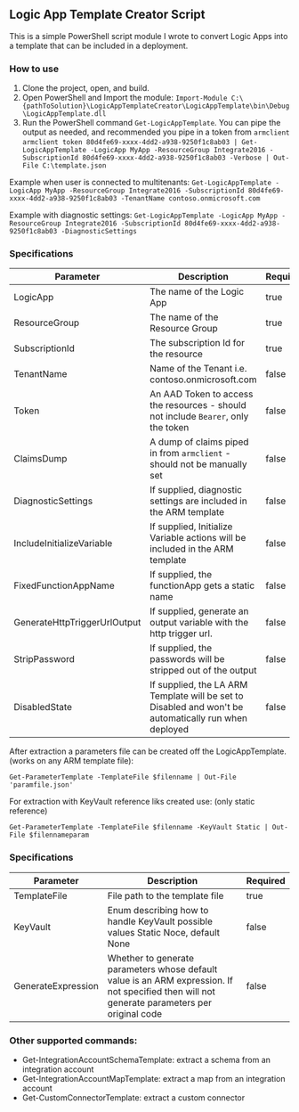 ## Logic App Template Creator Script

This is a simple PowerShell script module I wrote to convert Logic Apps into a template that can be included in a deployment.  

### How to use

1. Clone the project, open, and build.
2. Open PowerShell and Import the module:
`Import-Module C:\{pathToSolution}\LogicAppTemplateCreator\LogicAppTemplate\bin\Debug\LogicAppTemplate.dll`
3. Run the PowerShell command `Get-LogicAppTemplate`.  You can pipe the output as needed, and recommended you pipe in a token from `armclient`
`armclient token 80d4fe69-xxxx-4dd2-a938-9250f1c8ab03 | Get-LogicAppTemplate -LogicApp MyApp -ResourceGroup Integrate2016 -SubscriptionId 80d4fe69-xxxx-4dd2-a938-9250f1c8ab03 -Verbose | Out-File C:\template.json`

Example when user is connected to multitenants:
`Get-LogicAppTemplate -LogicApp MyApp -ResourceGroup Integrate2016 -SubscriptionId 80d4fe69-xxxx-4dd2-a938-9250f1c8ab03 -TenantName contoso.onmicrosoft.com`

Example with diagnostic settings:
`Get-LogicAppTemplate -LogicApp MyApp -ResourceGroup Integrate2016 -SubscriptionId 80d4fe69-xxxx-4dd2-a938-9250f1c8ab03 -DiagnosticSettings`

### Specifications

| Parameter | Description | Required |
| --------- | ---------- | -------|
| LogicApp | The name of the Logic App | true |
| ResourceGroup | The name of the Resource Group | true |
| SubscriptionId | The subscription Id for the resource | true |
| TenantName | Name of the Tenant i.e. contoso.onmicrosoft.com | false |
| Token | An AAD Token to access the resources - should not include `Bearer`, only the token | false |
| ClaimsDump | A dump of claims piped in from `armclient` - should not be manually set | false |
| DiagnosticSettings | If supplied, diagnostic settings are included in the ARM template | false |
| IncludeInitializeVariable | If supplied, Initialize Variable actions will be included in the ARM template | false |
| FixedFunctionAppName | If supplied, the functionApp gets a static name | false |
| GenerateHttpTriggerUrlOutput | If supplied, generate an output variable with the http trigger url. | false |
| StripPassword | If supplied, the passwords will be stripped out of the output | false |
| DisabledState | If supplied, the LA ARM Template will be set to Disabled and won't be automatically run when deployed | false |

After extraction a parameters file can be created off the LogicAppTemplate. (works on any ARM template file):

`Get-ParameterTemplate -TemplateFile $filenname | Out-File 'paramfile.json'`

For extraction with KeyVault reference liks created use: (only static reference)

`Get-ParameterTemplate -TemplateFile $filenname -KeyVault Static | Out-File $filennameparam`

### Specifications

| Parameter | Description | Required |
| --------- | ---------- | -------|
| TemplateFile | File path to the template file | true |
| KeyVault | Enum describing how to handle KeyVault possible values Static Noce, default None | false |
| GenerateExpression | Whether to generate parameters whose default value is an ARM expression.  If not specified then will not generate parameters per original code | false |

### Other supported commands:

* Get-IntegrationAccountSchemaTemplate: extract a schema from an integration account
* Get-IntegrationAccountMapTemplate: extract a map from an integration account
* Get-CustomConnectorTemplate: extract a custom connector